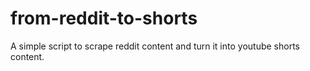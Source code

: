 # from-reddit-to-shorts
A simple script to scrape reddit content and turn it into youtube shorts content.
